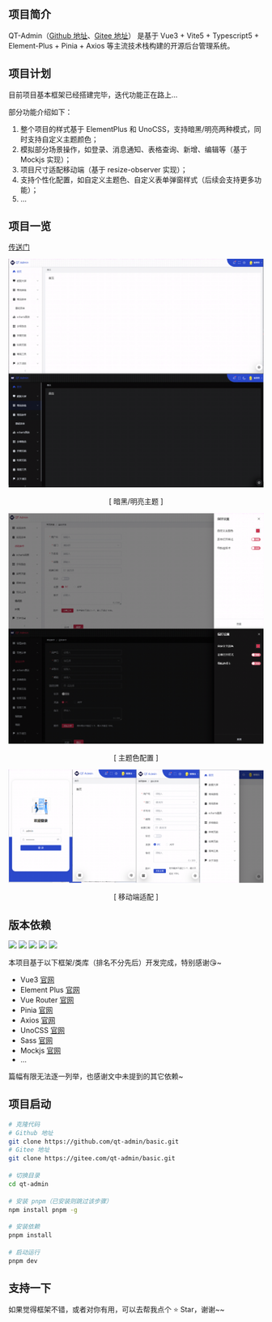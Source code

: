 ## 项目简介

QT-Admin（[Github 地址](https://github.com/qt-admin/basic.git)、[Gitee 地址](https://gitee.com/qt-admin/basic.git)） 是基于 Vue3 + Vite5 + Typescript5 + Element-Plus + Pinia + Axios 等主流技术栈构建的开源后台管理系统。

## 项目计划

目前项目基本框架已经搭建完毕，迭代功能正在路上...

部分功能介绍如下：

1. 整个项目的样式基于 ElementPlus 和 UnoCSS，支持暗黑/明亮两种模式，同时支持自定义主题颜色；
2. 模拟部分场景操作，如登录、消息通知、表格查询、新增、编辑等（基于 Mockjs 实现）；
3. 项目尺寸适配移动端（基于 resize-observer 实现）；
4. 支持个性化配置，如自定义主题色、自定义表单弹窗样式（后续会支持更多功能）；
5. ...

## 项目一览

[传送门](https://qt-admin.github.io/#/home)

<div>
  <img src="./src/assets/p1.png" />
  <p align="center">[ 暗黑/明亮主题 ]</p>
  <img src="./src/assets/p2.png" />
  <p align="center">[ 主题色配置 ]</p>
  <img src="./src/assets/p3.png" />
  <p align="center">[ 移动端适配 ]</p>
</div>


## 版本依赖

<div align="left">
  <img src="https://img.shields.io/badge/Vue-3.4.21-42b883"/>
  <img src="https://img.shields.io/badge/Vite-5.1.6-ffc31b"/>
  <img src="https://img.shields.io/badge/Element%20Plus-2.6.3-409eff"/>
  <img src="https://img.shields.io/badge/Unocss-0.58.6-cccccc"/>
  <img src="https://img.shields.io/badge/Author-Partiny-b93305"/>
</div>

本项目基于以下框架/类库（排名不分先后）开发完成，特别感谢😘~

- Vue3 [官网](https://cn.vuejs.org/)
- Element Plus [官网](https://element-plus.org/zh-CN/)
- Vue Router [官网](https://router.vuejs.org/zh/)
- Pinia [官网](https://pinia.vuejs.org/zh/)
- Axios [官网](https://axios-http.com/)
- UnoCSS [官网](https://unocss.dev/)
- Sass [官网](github.com/sass/dart-sass)
- Mockjs [官网](http://mockjs.com/)
- ...

篇幅有限无法逐一列举，也感谢文中未提到的其它依赖~

## 项目启动

```bash
# 克隆代码
# Github 地址
git clone https://github.com/qt-admin/basic.git
# Gitee 地址
git clone https://gitee.com/qt-admin/basic.git

# 切换目录
cd qt-admin

# 安装 pnpm（已安装则跳过该步骤）
npm install pnpm -g

# 安装依赖
pnpm install

# 启动运行
pnpm dev
```

## 支持一下

如果觉得框架不错，或者对你有用，可以去帮我点个 ⭐ Star，谢谢~~
